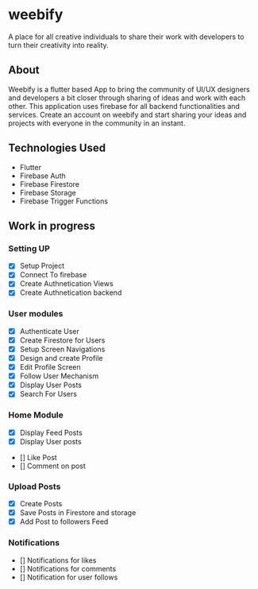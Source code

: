 # weebify
A place for all creative individuals to share their work with developers to turn their creativity into reality.

## About
Weebify is a flutter based App to bring the community of UI/UX designers and developers a bit closer through sharing of ideas and work with each other.
This application uses firebase for all backend functionalities and services.
Create an account on weebify and start sharing your ideas and projects with everyone in the community in an instant.

## Technologies Used
- Flutter
- Firebase Auth
- Firebase Firestore
- Firebase Storage
- Firebase Trigger Functions

## Work in progress

### Setting UP
* [x] Setup Project
* [x] Connect To firebase
* [x] Create Authnetication Views
* [x] Create Authnetication backend

### User modules
* [x] Authenticate User
* [x] Create Firestore for Users
* [x] Setup Screen Navigations
* [x] Design and create Profile
* [x] Edit Profile Screen
* [x] Follow User Mechanism
* [x] Display User Posts
* [x] Search For Users

### Home Module
* [x] Display Feed Posts
* [x] Display User posts
* [] Like Post
* [] Comment on post


### Upload Posts
* [x] Create Posts
* [x] Save Posts in Firestore and storage
* [x] Add Post to followers Feed 

### Notifications
* [] Notifications for likes
* [] Notifications for comments
* [] Notification for user follows